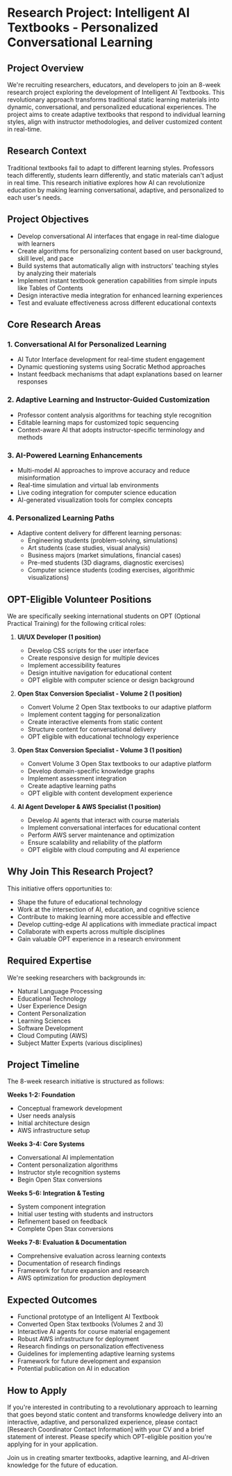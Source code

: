 # Research Project: Intelligent AI Textbooks - Personalized Conversational Learning

## Project Overview

We're recruiting researchers, educators, and developers to join an 8-week research project exploring the development of Intelligent AI Textbooks. This revolutionary approach transforms traditional static learning materials into dynamic, conversational, and personalized educational experiences. The project aims to create adaptive textbooks that respond to individual learning styles, align with instructor methodologies, and deliver customized content in real-time.

## Research Context

Traditional textbooks fail to adapt to different learning styles. Professors teach differently, students learn differently, and static materials can't adjust in real time. This research initiative explores how AI can revolutionize education by making learning conversational, adaptive, and personalized to each user's needs.

## Project Objectives

- Develop conversational AI interfaces that engage in real-time dialogue with learners
- Create algorithms for personalizing content based on user background, skill level, and pace
- Build systems that automatically align with instructors' teaching styles by analyzing their materials
- Implement instant textbook generation capabilities from simple inputs like Tables of Contents
- Design interactive media integration for enhanced learning experiences
- Test and evaluate effectiveness across different educational contexts

## Core Research Areas

### 1. Conversational AI for Personalized Learning
- AI Tutor Interface development for real-time student engagement
- Dynamic questioning systems using Socratic Method approaches
- Instant feedback mechanisms that adapt explanations based on learner responses

### 2. Adaptive Learning and Instructor-Guided Customization
- Professor content analysis algorithms for teaching style recognition
- Editable learning maps for customized topic sequencing
- Context-aware AI that adopts instructor-specific terminology and methods

### 3. AI-Powered Learning Enhancements
- Multi-model AI approaches to improve accuracy and reduce misinformation
- Real-time simulation and virtual lab environments
- Live coding integration for computer science education
- AI-generated visualization tools for complex concepts

### 4. Personalized Learning Paths
- Adaptive content delivery for different learning personas:
  - Engineering students (problem-solving, simulations)
  - Art students (case studies, visual analysis)
  - Business majors (market simulations, financial cases)
  - Pre-med students (3D diagrams, diagnostic exercises)
  - Computer science students (coding exercises, algorithmic visualizations)

## OPT-Eligible Volunteer Positions

We are specifically seeking international students on OPT (Optional Practical Training) for the following critical roles:

1. **UI/UX Developer (1 position)**
   - Develop CSS scripts for the user interface
   - Create responsive design for multiple devices
   - Implement accessibility features
   - Design intuitive navigation for educational content
   - OPT eligible with computer science or design background

2. **Open Stax Conversion Specialist - Volume 2 (1 position)**
   - Convert Volume 2 Open Stax textbooks to our adaptive platform
   - Implement content tagging for personalization
   - Create interactive elements from static content
   - Structure content for conversational delivery
   - OPT eligible with educational technology experience

3. **Open Stax Conversion Specialist - Volume 3 (1 position)**
   - Convert Volume 3 Open Stax textbooks to our adaptive platform
   - Develop domain-specific knowledge graphs
   - Implement assessment integration
   - Create adaptive learning paths
   - OPT eligible with content development experience

4. **AI Agent Developer & AWS Specialist (1 position)**
   - Develop AI agents that interact with course materials
   - Implement conversational interfaces for educational content
   - Perform AWS server maintenance and optimization
   - Ensure scalability and reliability of the platform
   - OPT eligible with cloud computing and AI experience

## Why Join This Research Project?

This initiative offers opportunities to:
- Shape the future of educational technology
- Work at the intersection of AI, education, and cognitive science
- Contribute to making learning more accessible and effective
- Develop cutting-edge AI applications with immediate practical impact
- Collaborate with experts across multiple disciplines
- Gain valuable OPT experience in a research environment

## Required Expertise

We're seeking researchers with backgrounds in:
- Natural Language Processing
- Educational Technology
- User Experience Design
- Content Personalization
- Learning Sciences
- Software Development
- Cloud Computing (AWS)
- Subject Matter Experts (various disciplines)

## Project Timeline

The 8-week research initiative is structured as follows:

**Weeks 1-2: Foundation**
- Conceptual framework development
- User needs analysis
- Initial architecture design
- AWS infrastructure setup

**Weeks 3-4: Core Systems**
- Conversational AI implementation
- Content personalization algorithms
- Instructor style recognition systems
- Begin Open Stax conversions

**Weeks 5-6: Integration & Testing**
- System component integration
- Initial user testing with students and instructors
- Refinement based on feedback
- Complete Open Stax conversions

**Weeks 7-8: Evaluation & Documentation**
- Comprehensive evaluation across learning contexts
- Documentation of research findings
- Framework for future expansion and research
- AWS optimization for production deployment

## Expected Outcomes

- Functional prototype of an Intelligent AI Textbook
- Converted Open Stax textbooks (Volumes 2 and 3)
- Interactive AI agents for course material engagement
- Robust AWS infrastructure for deployment
- Research findings on personalization effectiveness
- Guidelines for implementing adaptive learning systems
- Framework for future development and expansion
- Potential publication on AI in education

## How to Apply

If you're interested in contributing to a revolutionary approach to learning that goes beyond static content and transforms knowledge delivery into an interactive, adaptive, and personalized experience, please contact [Research Coordinator Contact Information] with your CV and a brief statement of interest. Please specify which OPT-eligible position you're applying for in your application.

Join us in creating smarter textbooks, adaptive learning, and AI-driven knowledge for the future of education.

